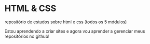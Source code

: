 # HTML & CSS
 repositório de estudos sobre html e css (todos os 5 módulos)

 Estou aprendendo a criar sites e agora vou aprender a gerenciar meus repositórios no github!
